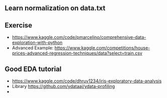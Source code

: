 ## Learn normalization on data.txt

## Exercise
- https://www.kaggle.com/code/pmarcelino/comprehensive-data-exploration-with-python
- Advanced Example: https://www.kaggle.com/competitions/house-prices-advanced-regression-techniques/data?select=train.csv

## Good EDA tutorial
- https://www.kaggle.com/code/dhruv1234/iris-exploratory-data-analysis
- Library https://github.com/ydataai/ydata-profiling
- 
